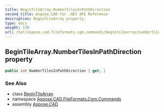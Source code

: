 ```yaml
---
title: BeginTileArray.NumberTilesInPathDirection
second_title: Aspose.CAD for .NET API Reference
description: BeginTileArray property. 
type: docs
weight: 130
url: /net/aspose.cad.fileformats.cgm.commands/begintilearray/numbertilesinpathdirection/
---
```

## BeginTileArray.NumberTilesInPathDirection property

```csharp
public int NumberTilesInPathDirection { get; }
```

### See Also

* class [BeginTileArray](../)
* namespace [Aspose.CAD.FileFormats.Cgm.Commands](../../begintilearray/)
* assembly [Aspose.CAD](../../../)


